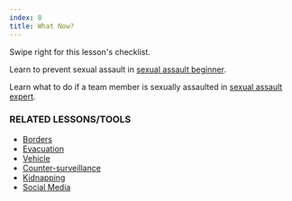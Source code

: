 ```yaml
---
index: 8
title: What Now?
---
```

Swipe right for this lesson's checklist.

Learn to prevent sexual assault in [sexual assault beginner](umbrella://lesson/sexual-assault/1).

Learn what to do if a team member is sexually assaulted in [sexual assault expert](umbrella://lesson/sexual-assault/2).

### RELATED LESSONS/TOOLS

*   [Borders](umbrella://lesson/borders)
*   [Evacuation](umbrella://lesson/evacuation)
*   [Vehicle](umbrella://lesson/vehicles)
*   [Counter-surveillance](umbrella://lesson/counter-surveillance/0)
*   [Kidnapping](umbrella://lesson/kidnapping/0)
*   [Social Media](umbrella://lesson/social-media/0)